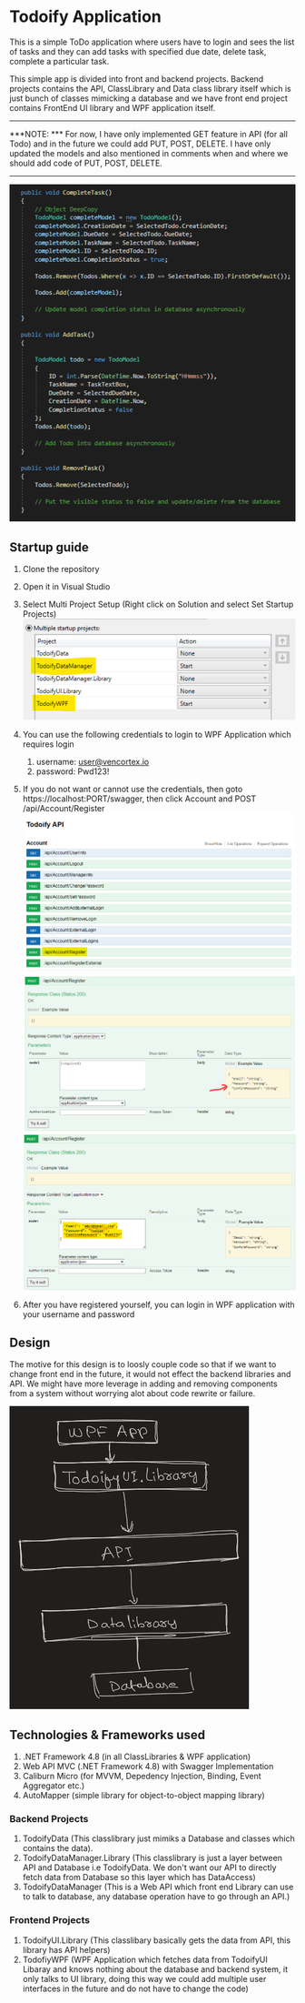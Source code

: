 # Todoify Application
This is a simple ToDo application where users have to login and sees the list of tasks and they can add tasks with specified due date, delete task, complete a particular task.

This simple app is divided into front and backend projects. Backend projects contains the API, ClassLibrary and Data class library itself which is just bunch of classes mimicking a database and we have 
front end project contains FrontEnd UI library and WPF application itself.

---
***NOTE: ***
For now, I have only implemented GET feature in API (for all Todo) and in the future we could add PUT, POST, DELETE. I have only updated the models and also mentioned in comments when and where we should add code of PUT, POST, DELETE.

---

![Code](./Images/code.png)


## Startup guide

1. Clone the repository 
2. Open it in Visual Studio
3. Select Multi Project Setup (Right click on Solution and select Set Startup Projects)
![Select MultiProject startup](./Images/multipprojectstartup.png)

3. You can use the following credentials to login to WPF Application which requires login
	1. username: user@vencortex.io
	2. password: Pwd123!
5. If you do not want or cannot use the credentials, then goto https://localhost:PORT/swagger, then click Account and POST /api/Account/Register 
![Register 01](./Images/register1.png)
![Register 02](./Images/register2.png)
![Register 03](./Images/register3.png)

6. After you have registered yourself, you can login in WPF application with your username and password

## Design
The motive for this design is to loosly couple code so that if we want to change front end in the future, it would not effect the backend libraries and API. We might have more leverage in adding and removing components from a system without worrying alot about code rewrite or failure.

![design](./Images/design.png)

## Technologies & Frameworks used
1. .NET Framework 4.8 (in all ClassLibraries & WPF application)
2. Web API MVC (.NET Framework 4.8) with Swagger Implementation
3. Caliburn Micro (for MVVM, Depedency Injection, Binding, Event Aggregator etc.)
4. AutoMapper (simple library for object-to-object mapping library)



### Backend Projects
1. TodoifyData (This classlibrary just mimiks a Database and classes which contains the data).
2. TodoifyDataManager.Library (This classlibrary is just a layer between API and Database i.e TodoifyData. We don't want our API to directly fetch data from Database so this layer which has DataAccess)
3. TodoifyDataManager (This is a Web API which front end Library can use to talk to database, any database operation have to go through an API.)


### Frontend Projects
1. TodoifyUI.Library (This classlibary basically gets the data from API, this library has API helpers)
2. TodofiyWPF (WPF Application which fetches data from TodoifyUI Libaray and knows nothing about the database and backend system, it only talks to UI library, doing this way we could add multiple user interfaces in the future and do 
not have to change the code)
